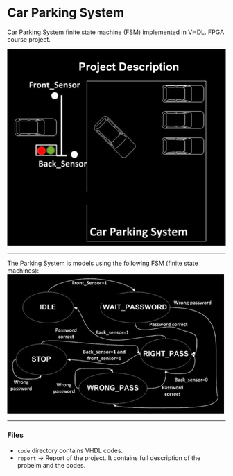 # Car Parking System
Car Parking System finite state machine (FSM) implemented in VHDL. FPGA course project.

<img src="./imgs/image1.png" width="600px">

----

The Parking System is models using the following FSM (finite state machines):
<img src="./imgs/fsm.png" width="500px">


----

### Files
- `code` directory contains VHDL codes.
- `report` -> Report of the project. It contains full description of the probelm and the codes.